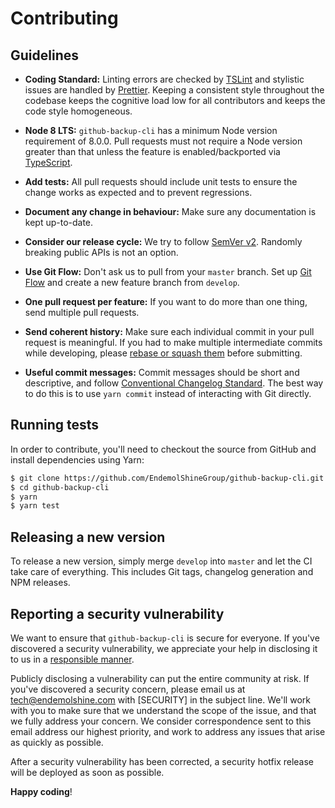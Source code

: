 # Contributing

## Guidelines

- **Coding Standard:** Linting errors are checked by [TSLint][link-tslint] and
  stylistic issues are handled by [Prettier][link-prettier]. Keeping a
  consistent style throughout the codebase keeps the cognitive load low for all
  contributors and keeps the code style homogeneous.

- **Node 8 LTS:** `github-backup-cli` has a minimum Node version
  requirement of 8.0.0. Pull requests must not require a Node version greater
  than that unless the feature is enabled/backported via
  [TypeScript][link-typescript].

- **Add tests:** All pull requests should include unit tests to ensure the
  change works as expected and to prevent regressions.

- **Document any change in behaviour:** Make sure any documentation is kept
  up-to-date.

- **Consider our release cycle:** We try to follow [SemVer v2][link-semver].
  Randomly breaking public APIs is not an option.

- **Use Git Flow:** Don't ask us to pull from your `master` branch. Set up
  [Git Flow][link-git-flow] and create a new feature branch from `develop`.

- **One pull request per feature:** If you want to do more than one thing, send
  multiple pull requests.

- **Send coherent history:** Make sure each individual commit in your pull
  request is meaningful. If you had to make multiple intermediate commits while
  developing, please [rebase or squash them][link-git-rewrite] before
  submitting.

- **Useful commit messages:** Commit messages should be short and descriptive,
  and follow [Conventional Changelog Standard][link-conventional-changelog].
  The best way to do this is to use `yarn commit` instead of interacting with
  Git directly.

## Running tests

In order to contribute, you'll need to checkout the source from GitHub and
install dependencies using Yarn:

``` bash
$ git clone https://github.com/EndemolShineGroup/github-backup-cli.git
$ cd github-backup-cli
$ yarn
$ yarn test
```

## Releasing a new version

To release a new version, simply merge `develop` into `master` and let the CI
take care of everything. This includes Git tags, changelog generation and NPM
releases.

## Reporting a security vulnerability

We want to ensure that `github-backup-cli` is secure for everyone. If
you've discovered a security vulnerability, we appreciate your help in
disclosing it to us in a [responsible manner][link-responsible-disclosure].

Publicly disclosing a vulnerability can put the entire community at risk. If
you've discovered a security concern, please email us at tech@endemolshine.com
with [SECURITY] in the subject line. We'll work with you to make sure that we
understand the scope of the issue, and that we fully address your concern. We
consider correspondence sent to this email address our highest priority, and
work to address any issues that arise as quickly as possible.

After a security vulnerability has been corrected, a security hotfix release
will be deployed as soon as possible.

**Happy coding**!

[link-lerna]: https://lernajs.io/
[link-yarn-workspaces]: https://yarnpkg.com/blog/2017/08/02/introducing-workspaces/
[link-tslint]: https://palantir.github.io/tslint/
[link-prettier]: https://prettier.io/
[link-typescript]: https://www.typescriptlang.org/
[link-semver]: http://semver.org/
[link-git-flow]: http://nvie.com/posts/a-successful-git-branching-model/
[link-git-rewrite]: http://www.git-scm.com/book/en/v2/Git-Tools-Rewriting-History#Changing-Multiple-Commit-Messages
[link-conventional-changelog]: https://github.com/conventional-changelog/conventional-changelog
[link-responsible-disclosure]: http://en.wikipedia.org/wiki/Responsible_disclosure
